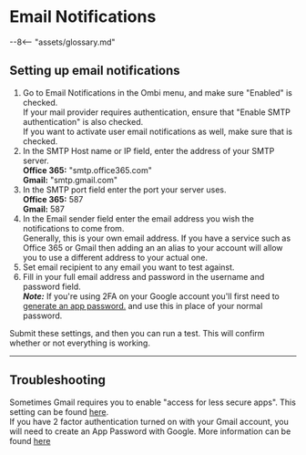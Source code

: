 # Email Notifications

 --8<-- "assets/glossary.md"

## Setting up email notifications

1. Go to Email Notifications in the Ombi menu, and make sure "Enabled" is checked.  
If your mail provider requires authentication, ensure that "Enable SMTP authentication" is also checked.  
If you want to activate user email notifications as well, make sure that is checked.  
1. In the SMTP Host name or IP field, enter the address of your SMTP server.  
**Office 365:** "smtp.office365.com"  
**Gmail:** "smtp.gmail.com"  
1. In the SMTP port field enter the port your server uses.  
**Office 365:** 587  
**Gmail:** 587  
1. In the Email sender field enter the email address you wish the notifications to come from.  
Generally, this is your own email address. If you have a service such as Office 365 or Gmail then adding an an alias to your account will allow you to use a different address to your actual one.  
1. Set email recipient to any email you want to test against.  
1. Fill in your full email address and password in the username and password field.  
_**Note:**_ If you're using 2FA on your Google account you'll first need to [generate an app password.](https://support.google.com/accounts/answer/185833?hl=en) and use this in place of your normal password.

Submit these settings, and then you can run a test. This will confirm whether or not everything is working.

***

## Troubleshooting

Sometimes Gmail requires you to enable "access for less secure apps". This setting can be found [here](https://myaccount.google.com/lesssecureapps).  
If you have 2 factor authentication turned on with your Gmail account, you will need to create an App Password with Google. More information can be found [here](https://support.google.com/accounts/answer/185833)
